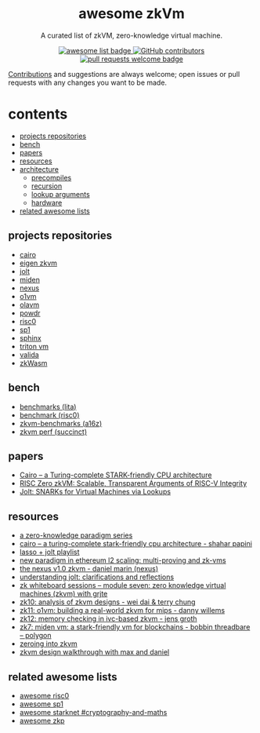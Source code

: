 <div align="center">
  <h1 align="center">awesome zkVm</h1>

A curated list of zkVM, zero-knowledge virtual machine.

  <p align="center">
    <a href="https://github.com/sindresorhus/awesome">
      <img alt="awesome list badge" src="https://cdn.rawgit.com/sindresorhus/awesome/d7305f38d29fed78fa85652e3a63e154dd8e8829/media/badge.svg">
    </a>
    <a href="https://github.com/rkdud007/awesome-zkvm/graphs/contributors">
      <img alt="GitHub contributors" src="https://img.shields.io/github/contributors/rkdud007/awesome-zkvm">
    </a>
    <a href="http://makeapullrequest.com">
      <img alt="pull requests welcome badge" src="https://img.shields.io/badge/PRs-welcome-brightgreen.svg?style=flat">
    </a>
  </p>

</div>

[Contributions](./CONTRIBUTING.md) and suggestions are always welcome; open issues or pull requests with any changes you want to be made.

# contents

- [projects repositories](#projects-repositories)
- [bench](#bench)
- [papers](#papers)
- [resources](#resources)
- [architecture](#architecture)
  - [precompiles](#precompiles)
  - [recursion](#recursion)
  - [lookup arguments](#lookup-arguments)
  - [hardware](#hardware)
- [related awesome lists](#related-awesome-lists)

## projects repositories

- [cairo](https://github.com/lambdaclass/cairo-vm)
- [eigen zkvm](https://github.com/0xEigenLabs/eigen-zkvm)
- [jolt](https://github.com/a16z/jolt)
- [miden](https://github.com/0xPolygonMiden/miden-vm)
- [nexus](https://github.com/nexus-xyz/nexus-zkvm)
- [o1vm](https://github.com/o1-labs/proof-systems/tree/master/o1vm)
- [olavm](https://github.com/Sin7Y/olavm)
- [powdr](https://github.com/powdr-labs/powdr)
- [risc0](https://github.com/risc0/risc0)
- [sp1](https://github.com/succinctlabs/sp1)
- [sphinx](https://github.com/argumentcomputer/sphinx)
- [triton vm](https://github.com/TritonVM/triton-vm)
- [valida](https://github.com/valida-xyz/valida)
- [zkWasm](https://github.com/DelphinusLab/zkWasm)

## bench

- [benchmarks (lita)](https://lita.gitbook.io/lita-documentation/architecture/benchmarks)
- [benchmark (risc0)](https://reports.risczero.com/benchmarks/Linux-cpu)
- [zkvm-benchmarks (a16z)](https://github.com/a16z/zkvm-benchmarks)
- [zkvm perf (succinct)](https://github.com/succinctlabs/zkvm-perf)

## papers

- [Cairo – a Turing-complete STARK-friendly CPU architecture](https://eprint.iacr.org/2021/1063.pdf)
- [RISC Zero zkVM: Scalable, Transparent Arguments of RISC-V Integrity](https://dev.risczero.com/proof-system-in-detail.pdf)
- [Jolt: SNARKs for Virtual Machines via Lookups](https://eprint.iacr.org/2023/1217.pdf)
## resources

- [a zero-knowledge paradigm series](https://www.lita.foundation/blog/zero-knowledge-paradigm-zkvm)
- [cairo – a turing-complete stark-friendly cpu architecture - shahar papini](https://www.youtube.com/watch?v=vVgHL5vpJxY&t=33s)
- [lasso + jolt playlist](https://youtube.com/playlist?list=PLjQ9HCQMu_8xjOEM_vh5p26ODtr-mmGxO&si=Uega8IMg_J8kNaa8)
- [new paradigm in ethereum l2 scaling: multi-proving and zk-vms](https://www.mikkoikola.com/blog/2023/12/11/new-paradigm-in-ethereum-l2-scaling-multi-proving-and-zk-vms)
- [the nexus v1.0 zkvm - daniel marin (nexus)](https://www.youtube.com/watch?v=UtzFOwQp8n4)
- [understanding jolt: clarifications and reflections](https://a16zcrypto.com/posts/article/understanding-jolt-clarifications-and-reflections/)
- [zk whiteboard sessions – module seven: zero knowledge virtual machines (zkvm) with grjte](https://www.youtube.com/watch?v=GRFPGJW0hic)
- [zk10: analysis of zkvm designs - wei dai & terry chung](https://www.youtube.com/watch?v=tWJZX-WmbeY&t=325s)
- [zk11: o1vm: building a real-world zkvm for mips - danny willems](https://www.youtube.com/watch?v=HDH2KXRAxAc)
- [zk12: memory checking in ivc-based zkvm - jens groth](https://www.youtube.com/watch?v=kzSYNFh4uQ0&list=PLothk45x3HC9Oz4f3e9-OoYUEytfHWCl5)
- [zk7: miden vm: a stark-friendly vm for blockchains - bobbin threadbare – polygon](https://www.youtube.com/watch?v=81UAaiIgIYA&t=803s)
- [zeroing into zkvm](https://taiko.mirror.xyz/e_5GeGGFJIrOxqvXOfzY6HmWcRjCjRyG0NQF1zbNpNQ)
- [zkvm design walkthrough with max and daniel](https://www.youtube.com/watch?v=aobrJ-zTcAU)

## related awesome lists

- [awesome risc0](https://github.com/inversebrah/awesome-risc0)
- [awesome sp1](https://github.com/gakonst/awesome-sp1)
- [awesome starknet #cryptography-and-maths](https://github.com/keep-starknet-strange/awesome-starknet?tab=readme-ov-file#cryptography-and-maths)
- [awesome zkp](https://github.com/matter-labs/awesome-zero-knowledge-proofs)
